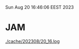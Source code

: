 Sun Aug 20 16:46:06 EEST 2023
# JAM
<a href='./cache/202308/20_16.log'>./cache/202308/20_16.log</a>
